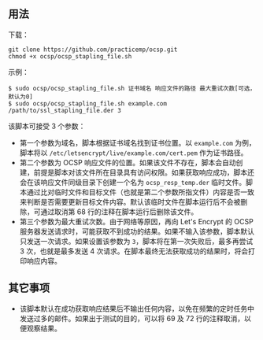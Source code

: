## 用法

下载：

```shell
git clone https://github.com/practicemp/ocsp.git
chmod +x ocsp/ocsp_stapling_file.sh
```

示例：

```shell
$ sudo ocsp/ocsp_stapling_file.sh 证书域名 响应文件的路径 最大重试次数[可选，默认为0]
$ sudo ocsp/ocsp_stapling_file.sh example.com /path/to/ssl_stapling_file.der 3
```

该脚本可接受 3 个参数：

* 第一个参数为域名，脚本根据证书域名找到证书位置。以 `example.com` 为例，脚本将以 `/etc/letsencrypt/live/example.com/cert.pem` 作为证书路径。
* 第二个参数为 OCSP 响应文件的位置。如果该文件不存在，脚本会自动创建，前提是脚本对该文件所在目录具有访问权限。如果获取响应成功，脚本还会在该响应文件同级目录下创建一个名为 `ocsp_resp_temp.der` 临时文件。脚本通过比对临时文件和目标文件（也就是第二个参数所指文件）内容是否一致来判断是否需要更新目标文件内容。默认该临时文件在脚本运行后不会被删除，可通过取消第 68 行的注释在脚本运行后删除该文件。
* 第三个参数为最大重试次数。由于网络等原因，再向 Let's Encrypt 的 OCSP 服务器发送请求时，可能获取不到成功的结果。如果不输入该参数，脚本默认只发送一次请求。如果设置该参数为 `3`，脚本将在第一次失败后，最多再尝试 3 次，也就是最多发送 4 次请求。在脚本最终无法获取成功的结果时，将会打印响应内容。

## 其它事项

* 该脚本默认在成功获取响应结果后不输出任何内容，以免在频繁的定时任务中发送过多的邮件。如果出于测试的目的，可以将 69 及 72 行的注释取消，以便观察结果。